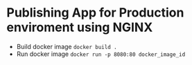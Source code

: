 # Publishing App for Production enviroment using NGINX

- Build docker image `docker build .`
- Run docker image `docker run -p 8080:80 docker_image_id`